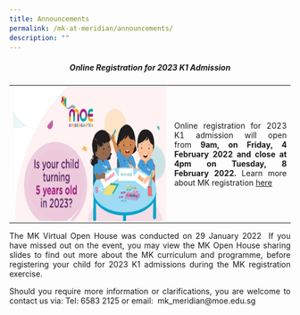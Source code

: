 ```yaml
---
title: Announcements
permalink: /mk-at-meridian/announcements/
description: ""
---
```

<h5 align = "center">Online Registration for 2023 K1 Admission</h5>

<table style="width:100%">
  <tr>
    <td><img src="/images/MK@Meridian/MK%20Registration%20Ex%202022.png" style="width:3100px;height:240px; float:left"></td>
    <td><p align = "justify">Online registration for 2023 K1 admission will open from <b>9am, on Friday, 4 February 2022 and close at 4pm on Tuesday, 8 February 2022.</b>  Learn more about MK registration <a href="https://www.moe.gov.sg/preschool/moe-kindergarten/register">here</a></p></td>
  </tr>
	<tr></tr>
</table>

<p align = "justify"> The MK Virtual Open House was conducted on 29 January 2022  If you have missed out on the event, you may view the MK Open House sharing slides to find out more about the MK curriculum and programme, before registering your child for 2023 K1 admissions during the MK registration exercise.</p>

<p align = "justify">Should you require more information or clarifications, you are welcome to contact us via:
Tel: 6583 2125 or email:  mk_meridian@moe.edu.sg</p>